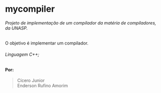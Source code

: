 # mycompiler

###### Projeto de implementação de um compilador da matéria de compiladores, da UNASP.

O objetivo é implementar um compilador.
 
###### Linguagem C++;
#### Por: 
>Cícero Junior\
>Enderson Rufino Amorim
